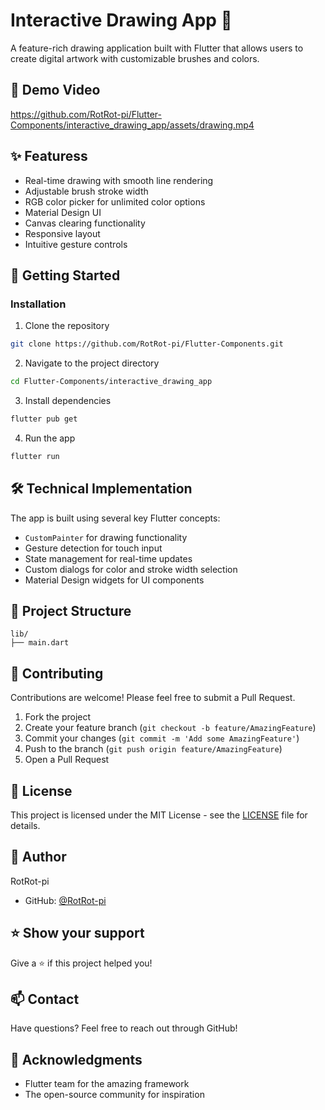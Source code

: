 # Interactive Drawing App 🎨

A feature-rich drawing application built with Flutter that allows users to create digital artwork with customizable brushes and colors.


## 🎥 Demo Video

<!-- ![App Demo](assets/drawing.mp4) -->

https://github.com/RotRot-pi/Flutter-Components/interactive_drawing_app/assets/drawing.mp4

## ✨ Featuress

- Real-time drawing with smooth line rendering
- Adjustable brush stroke width
- RGB color picker for unlimited color options
- Material Design UI
- Canvas clearing functionality
- Responsive layout
- Intuitive gesture controls


## 🚀 Getting Started

### Installation

1. Clone the repository
```bash
git clone https://github.com/RotRot-pi/Flutter-Components.git
```

2. Navigate to the project directory
```bash
cd Flutter-Components/interactive_drawing_app
```

3. Install dependencies
```bash
flutter pub get
```

4. Run the app
```bash
flutter run
```

## 🛠️ Technical Implementation

The app is built using several key Flutter concepts:

- `CustomPainter` for drawing functionality
- Gesture detection for touch input
- State management for real-time updates
- Custom dialogs for color and stroke width selection
- Material Design widgets for UI components

## 📂 Project Structure

```
lib/
├── main.dart
```

## 🤝 Contributing

Contributions are welcome! Please feel free to submit a Pull Request.

1. Fork the project
2. Create your feature branch (`git checkout -b feature/AmazingFeature`)
3. Commit your changes (`git commit -m 'Add some AmazingFeature'`)
4. Push to the branch (`git push origin feature/AmazingFeature`)
5. Open a Pull Request

## 📝 License

This project is licensed under the MIT License - see the [LICENSE](LICENSE) file for details.

## 👤 Author

RotRot-pi
- GitHub: [@RotRot-pi](https://github.com/RotRot-pi)

## ⭐ Show your support

Give a ⭐️ if this project helped you!

## 📫 Contact

Have questions? Feel free to reach out through GitHub!

## 🙏 Acknowledgments

- Flutter team for the amazing framework
- The open-source community for inspiration